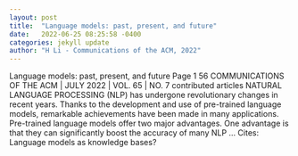 ```yaml
---
layout: post
title:  "Language models: past, present, and future"
date:   2022-06-25 08:25:58 -0400
categories: jekyll update
author: "H Li - Communications of the ACM, 2022"
---
```

Language models: past, present, and future Page 1 56 COMMUNICATIONS OF THE   ACM | JULY 2022 | VOL. 65 | NO. 7 contributed articles NATURAL LANGUAGE   PROCESSING (NLP) has undergone revolutionary changes in recent years. Thanks to   the development and use of pre-trained language models, remarkable achievements   have been made in many applications. Pre-trained language models offer two major   advantages. One advantage is that they can significantly boost the accuracy of many NLP …
Cites: ‪Language models as knowledge bases?‬  